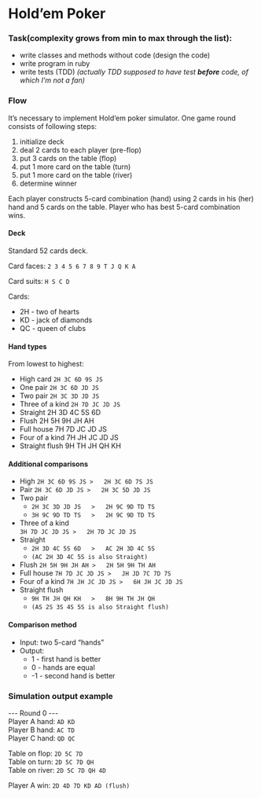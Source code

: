 # Hold’em Poker 
 
### Task(complexity grows from min to max through the list):
* write classes and methods without code (design the code)
* write program in ruby
* write tests (TDD) *(actually TDD supposed to have test **before** code, of which I'm not a fan)*

### Flow
It’s necessary to implement Hold‘em poker simulator. 
One game round consists of following steps:
1. initialize deck
1. deal 2 cards to each player (pre-flop)
1. put 3 cards on the table (flop)
1. put 1 more card on the table (turn)
1. put 1 more card on the table (river)
1. determine winner

Each player constructs 5-card combination (hand) using 2 cards in his (her) hand and 5 cards on the table. 
Player who has best 5-card combination wins.

#### Deck
Standard 52 cards deck.

Card faces: `2 3 4 5 6 7 8 9 T J Q K A`

Card suits: `H S C D`

Cards:	
* 2H - two of hearts  
* KD - jack of diamonds  
* QC - queen of clubs  
	
#### Hand types
From lowest to highest:
* High card	`2H 3C 6D 9S JS`
* One pair	`2H 3C 6D JD JS`
* Two pair	`2H 3C 3D JD JS`
* Three of a kind	`2H 7D JC JD JS`
* Straight	2H 3D 4C 5S 6D
* Flush	2H 5H 9H JH AH
* Full house	7H 7D JC JD JS
* Four of a kind	7H JH JC JD JS
* Straight flush	9H TH JH QH KH

#### Additional comparisons
* High	`2H 3C 6D 9S JS	>	2H 3C 6D 7S JS`
* Pair	`2H 3C 6D JD JS	>	2H 3C 5D JD JS`
* Two pair	
    * `2H 3C 3D JD JS	>	2H 9C 9D TD TS`
    * `3H 9C 9D TD TS	>	2H 9C 9D TD TS`
* Three of a kind	
    `3H 7D JC JD JS	>	2H 7D JC JD JS`
* Straight	
    * `2H 3D 4C 5S 6D	>	AC 2H 3D 4C 5S`
	* `(AC 2H 3D 4C 5S is also Straight)`
* Flush	`2H 5H 9H JH AH	>	2H 5H 9H TH AH`
* Full house	`7H 7D JC JD JS	>	JH JD 7C 7D 7S`
* Four of a kind	`7H JH JC JD JS	>	6H JH JC JD JS`
* Straight flush	
    * `9H TH JH QH KH	>	8H 9H TH JH QH`
	* `(AS 2S 3S 4S 5S is also Straight flush)`

#### Comparison method
* Input:	two 5-card “hands”
* Output:	
     * 1 - first hand is better
     * 0 - hands are equal
     * -1 - second hand is better

### Simulation output example
--- Round 0 ---  
Player A hand:	`AD KD`  
Player B hand:	`AC TD`  
Player C hand:	`QD QC`  
  
Table on flop:	`2D 5C 7D`   
Table on turn:	`2D 5C 7D QH`   
Table on river:	`2D 5C 7D QH 4D`   
 
Player A win:	`2D 4D 7D KD AD (flush)`  
